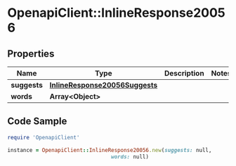 # OpenapiClient::InlineResponse20056

## Properties

Name | Type | Description | Notes
------------ | ------------- | ------------- | -------------
**suggests** | [**InlineResponse20056Suggests**](InlineResponse20056Suggests.md) |  | 
**words** | **Array&lt;Object&gt;** |  | 

## Code Sample

```ruby
require 'OpenapiClient'

instance = OpenapiClient::InlineResponse20056.new(suggests: null,
                                 words: null)
```


